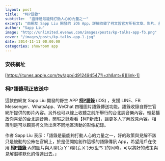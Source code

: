 ```yaml
---
layout: post
title:  "柯P語錄"
subtitle:  "語錄是最能夠打動人心的力量之一"
excerpt: "由網友 Sapp Liu 開發的 iOS App，詳細收錄了柯文哲官方所有文章、影片、台北調音樂、相簿等"
author: "Sapp Liu"
image: "http://unlimited.evenwu.com/images/posts/kp-talks-app-fb.png"
cover: "/images/posts/kp-talks-app-1.jpg"
date: 2014-11-11 00:00:00
categories: showroom app
---
```


[link-1]:https://itunes.apple.com/tw/app/id912494547?l=zh&mt=8

### 安裝網址
[https://itunes.apple.com/tw/app/id912494547?l=zh&mt=8][link-1]

### 柯P語錄現正放送中
這款由網友 Sapp Liu 開發的野生 APP <strong>[柯P語錄][link-1]</strong> (iOS) ，支援 LINE、FB Messenger、WhatsApp、WeChat 四種圖片語錄傳送功能，語錄收錄自野生官網所提供的影片內容。另外也可以線上收聽之前所舉行的台北調音樂內容，輕鬆播放你喜愛的台北調音樂，閒暇之餘看看【柯P新政】，讓更多人了解政見內容。相簿則是可以觀賞柯文哲出席不同地區活動的影像紀錄。

作者 Sapp Liu 表示：「語錄是最能夠打動人心的力量之一，好的政策與見解不該只是被動的公佈在官網上，於是便開始創作這樣的語錄傳訊 App，希望用戶在使用 <strong>[柯P語錄][link-1]</strong> 內的圖片與人聊(ㄉㄚˇ)聊(ㄊㄨˊ)天(ㄓㄢˋ)的同時，可以將好的政策與見解潛移默化的傳達出去。」
